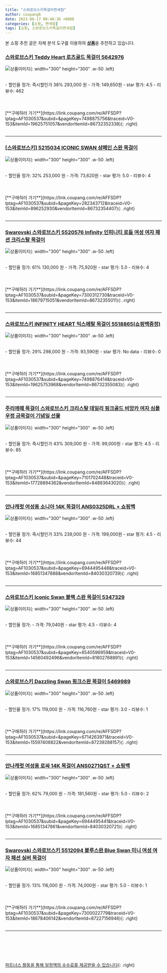 ```yaml
---
title: "스와로브스키목걸이면세점"
author: coupang6
date: 2023-06-17 00:48:36 +0800
categories: [쇼핑, 면세점]
tags: [쇼핑, 스와로브스키목걸이면세점]
---
```


본 쇼핑 추천 글은 자체 분석 도구를 이용하여 [**상품**](https://link.coupang.com/a/bao1ui)을 추천하고 있습니다.

### [스와로브스키 Teddy Heart 로즈골드 목걸이 5642976](https://link.coupang.com/re/AFFSDP?lptag=AF1030537&subid=&pageKey=7498875756&traceid=V0-153&itemId=19625751057&vendorItemId=86732352338)

![상품이미지](https://thumbnail10.coupangcdn.com/thumbnails/remote/230x230ex/image/vendor_inventory/a665/37dadd671b72589b7eb784084b4553c6279002617c380fa199cbfcdc9013.png){: width="300" height="300" .w-50 .left}


<br>
- 할인율 정가: 즉시할인가 38%  293,000   원
- 가격: 149,650원
- star 평가: 4.5
- 리뷰수: 462
<br>
<br>
<br>
<br>
[**구매하러 가기**](https://link.coupang.com/re/AFFSDP?lptag=AF1030537&subid=&pageKey=7498875756&traceid=V0-153&itemId=19625751057&vendorItemId=86732352338){: .right}
<br>
<br>

---

### [[스와로브스키] 5215034 ICONIC SWAN 샴페인 스완 목걸이](https://link.coupang.com/re/AFFSDP?lptag=AF1030537&subid=&pageKey=282343712&traceid=V0-153&itemId=896252930&vendorItemId=86732354407)

![상품이미지](https://thumbnail7.coupangcdn.com/thumbnails/remote/230x230ex/image/vendor_inventory/048a/2444225d1ee6ad226daefbe94dd294dea8370539e1d93d9ffc3daca1646a.png){: width="300" height="300" .w-50 .left}


<br>
- 할인율 정가: 32%  253,000   원
- 가격: 73,620원
- star 평가: 5.0
- 리뷰수: 4
<br>
<br>
<br>
<br>
[**구매하러 가기**](https://link.coupang.com/re/AFFSDP?lptag=AF1030537&subid=&pageKey=282343712&traceid=V0-153&itemId=896252930&vendorItemId=86732354407){: .right}
<br>
<br>

---

### [Swarovski 스와로브스키 5520576 Infinity 인피니티 로듐 여성 여자 패션 크리스탈 목걸이](https://link.coupang.com/re/AFFSDP?lptag=AF1030537&subid=&pageKey=7300312730&traceid=V0-153&itemId=18679715051&vendorItemId=86732355011)

![상품이미지](https://thumbnail9.coupangcdn.com/thumbnails/remote/230x230ex/image/vendor_inventory/c090/9f5be32b273a2eb18f2015065aac491c713b52599e07aadcb2b2aae691fd.png){: width="300" height="300" .w-50 .left}


<br>
- 할인율 정가: 61%  130,000   원
- 가격: 75,920원
- star 평가: 5.0
- 리뷰수: 4
<br>
<br>
<br>
<br>
[**구매하러 가기**](https://link.coupang.com/re/AFFSDP?lptag=AF1030537&subid=&pageKey=7300312730&traceid=V0-153&itemId=18679715051&vendorItemId=86732355011){: .right}
<br>
<br>

---

### [스와로브스키 INFINITY HEART 믹스메탈 목걸이 5518865(쇼핑백증정)](https://link.coupang.com/re/AFFSDP?lptag=AF1030537&subid=&pageKey=7498876414&traceid=V0-153&itemId=19625753968&vendorItemId=86732355083)

![상품이미지](https://thumbnail9.coupangcdn.com/thumbnails/remote/230x230ex/image/vendor_inventory/772e/6f16601643b8cb282a9bf8bfdd06ae17876404ce0ec37b71c940cd6026dd.png){: width="300" height="300" .w-50 .left}


<br>
- 할인율 정가: 29%  298,000   원
- 가격: 93,590원
- star 평가: No data
- 리뷰수: 0
<br>
<br>
<br>
<br>
[**구매하러 가기**](https://link.coupang.com/re/AFFSDP?lptag=AF1030537&subid=&pageKey=7498876414&traceid=V0-153&itemId=19625753968&vendorItemId=86732355083){: .right}
<br>
<br>

---

### [주리에떼 목걸이 스와로브스키 크리스탈 데일리 핑크골드 비앙카 여자 심플 우정 금목걸이 기념일 선물](https://link.coupang.com/re/AFFSDP?lptag=AF1030537&subid=&pageKey=7101702448&traceid=V0-153&itemId=17728894362&vendorItemId=84893643020)

![상품이미지](https://thumbnail6.coupangcdn.com/thumbnails/remote/230x230ex/image/vendor_inventory/950d/b600f3675d85bef75a4bedb9f65c4b22451bc6622b0cfdae7c76e64517f1.jpg){: width="300" height="300" .w-50 .left}


<br>
- 할인율 정가: 즉시할인가 43%  309,000   원
- 가격: 99,000원
- star 평가: 4.5
- 리뷰수: 85
<br>
<br>
<br>
<br>
[**구매하러 가기**](https://link.coupang.com/re/AFFSDP?lptag=AF1030537&subid=&pageKey=7101702448&traceid=V0-153&itemId=17728894362&vendorItemId=84893643020){: .right}
<br>
<br>

---

### [안나캐럿 여성용 소니아 14K 목걸이 ANS0325DRL + 쇼핑백](https://link.coupang.com/re/AFFSDP?lptag=AF1030537&subid=&pageKey=6944495448&traceid=V0-153&itemId=16851347888&vendorItemId=84030320739)

![상품이미지](https://thumbnail6.coupangcdn.com/thumbnails/remote/230x230ex/image/rs_quotation_api/m3banyym/25503edb061449bda9f260205890dbd4.jpg){: width="300" height="300" .w-50 .left}


<br>
- 할인율 정가: 즉시할인가 33%  239,000   원
- 가격: 199,000원
- star 평가: 4.5
- 리뷰수: 44
<br>
<br>
<br>
<br>
[**구매하러 가기**](https://link.coupang.com/re/AFFSDP?lptag=AF1030537&subid=&pageKey=6944495448&traceid=V0-153&itemId=16851347888&vendorItemId=84030320739){: .right}
<br>
<br>

---

### [스와로브스키 Iconic Swan 블랙 스완 목걸이 5347329](https://link.coupang.com/re/AFFSDP?lptag=AF1030537&subid=&pageKey=6540596959&traceid=V0-153&itemId=14560492496&vendorItemId=81802768891)

![상품이미지](https://thumbnail9.coupangcdn.com/thumbnails/remote/230x230ex/image/retail/images/2627414054694078-eb6484e4-9625-47c3-8c76-618e2825ded0.jpg){: width="300" height="300" .w-50 .left}


<br>
- 할인율 정가: 
- 가격: 79,040원
- star 평가: 4.5
- 리뷰수: 4
<br>
<br>
<br>
<br>
[**구매하러 가기**](https://link.coupang.com/re/AFFSDP?lptag=AF1030537&subid=&pageKey=6540596959&traceid=V0-153&itemId=14560492496&vendorItemId=81802768891){: .right}
<br>
<br>

---

### [스와로브스키 Dazzling Swan 핑크스완 목걸이 5469989](https://link.coupang.com/re/AFFSDP?lptag=AF1030537&subid=&pageKey=6714263971&traceid=V0-153&itemId=15597408822&vendorItemId=87239288157)

![상품이미지](https://thumbnail8.coupangcdn.com/thumbnails/remote/230x230ex/image/vendor_inventory/37f7/220bcab08bef2e651de8d1de9f382321028ce23ec096ea07db985a1ff300.jpg){: width="300" height="300" .w-50 .left}


<br>
- 할인율 정가: 17%  119,000   원
- 가격: 116,760원
- star 평가: 3.0
- 리뷰수: 1
<br>
<br>
<br>
<br>
[**구매하러 가기**](https://link.coupang.com/re/AFFSDP?lptag=AF1030537&subid=&pageKey=6714263971&traceid=V0-153&itemId=15597408822&vendorItemId=87239288157){: .right}
<br>
<br>

---

### [안나캐럿 여성용 로싸 14K 목걸이 ANS0271QST + 쇼핑백](https://link.coupang.com/re/AFFSDP?lptag=AF1030537&subid=&pageKey=6944495441&traceid=V0-153&itemId=16851347861&vendorItemId=84030320721)

![상품이미지](https://thumbnail8.coupangcdn.com/thumbnails/remote/230x230ex/image/rs_quotation_api/zrox9ge9/7ca26a404e8f4780bc930736b492a2f1.jpg){: width="300" height="300" .w-50 .left}


<br>
- 할인율 정가: 62%  79,000   원
- 가격: 181,560원
- star 평가: 5.0
- 리뷰수: 2
<br>
<br>
<br>
<br>
[**구매하러 가기**](https://link.coupang.com/re/AFFSDP?lptag=AF1030537&subid=&pageKey=6944495441&traceid=V0-153&itemId=16851347861&vendorItemId=84030320721){: .right}
<br>
<br>

---

### [Swarovski 스와로브스키 5512094 블루스완 Blue Swan 미니 여성 여자 패션 실버 목걸이](https://link.coupang.com/re/AFFSDP?lptag=AF1030537&subid=&pageKey=7300022779&traceid=V0-153&itemId=18678406142&vendorItemId=87227156946)

![상품이미지](https://thumbnail6.coupangcdn.com/thumbnails/remote/230x230ex/image/vendor_inventory/5531/c03a02cec586ce1ac0a266c3e5d524ac48af65427882d7004517d1aa67f1.jpg){: width="300" height="300" .w-50 .left}


<br>
- 할인율 정가: 13%  116,000   원
- 가격: 74,000원
- star 평가: 5.0
- 리뷰수: 1
<br>
<br>
<br>
<br>
[**구매하러 가기**](https://link.coupang.com/re/AFFSDP?lptag=AF1030537&subid=&pageKey=7300022779&traceid=V0-153&itemId=18678406142&vendorItemId=87227156946){: .right}
<br>
<br>

---
<br><br><br><br><br> [파트너스 활동을 통해 일정액의 수수료를 제공받을 수 있습니다](https://link.coupang.com/a/bao1ui){: .right}